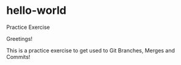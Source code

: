 # hello-world
Practice Exercise

Greetings!

This is a practice exercise to get used to Git Branches, Merges and Commits!
